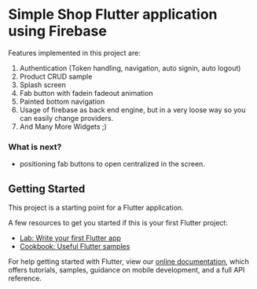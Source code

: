# Simple Shop Flutter application using Firebase
Features implemented in this project are:
1. Authentication (Token handling, navigation, auto signin, auto logout)
2. Product CRUD sample
3. Splash screen
4. Fab button with fadein fadeout animation
5. Painted bottom navigation
6. Usage of firebase as back end engine, but in a very loose way so you can easily change providers.
6. And Many More Widgets ;) 

### What is next?
* positioning fab buttons to open centralized in the screen.

## Getting Started

This project is a starting point for a Flutter application.

A few resources to get you started if this is your first Flutter project:

- [Lab: Write your first Flutter app](https://flutter.dev/docs/get-started/codelab)
- [Cookbook: Useful Flutter samples](https://flutter.dev/docs/cookbook)

For help getting started with Flutter, view our
[online documentation](https://flutter.dev/docs), which offers tutorials,
samples, guidance on mobile development, and a full API reference.
